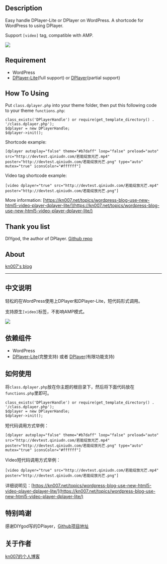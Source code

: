 ## Description
Easy handle DPlayer-Lite or DPlayer on WordPress. A shortcode for WordPress to using DPlayer.

Support `[video]` tag, compatible with AMP.

<a href="https://github.com/kn007/DPlayerHandle/blob/master/LICENSE"><img src="https://img.shields.io/badge/license-MIT-green.svg?style=flat"></a>

## Requirement

* WordPress
* [DPlayer-Lite](https://github.com/kn007/DPlayer-Lite)(full support) or [DPlayer](https://github.com/MoePlayer/DPlayer)(partial support)

## How To Using

Put `class.dplayer.php` into your theme folder, then put this following code to your theme `functions.php`:
```
class_exists('DPlayerHandle') or require(get_template_directory() . '/class.dplayer.php');
$dplayer = new DPlayerHandle;
$dplayer->init();
```

Shortcode example:
```
[dplayer autoplay="false" theme="#b7daff" loop="false" preload="auto" src="http://devtest.qiniudn.com/若能绽放光芒.mp4" poster="http://devtest.qiniudn.com/若能绽放光芒.png" type="auto" mutex="true" iconsColor="#ffffff"]
```

Video tag shortcode example:
```
[video dplayer="true" src="http://devtest.qiniudn.com/若能绽放光芒.mp4" poster="http://devtest.qiniudn.com/若能绽放光芒.png"]
```

More information: [https://kn007.net/topics/wordpress-blog-use-new-html5-video-player-dplayer-lite/](https://kn007.net/topics/wordpress-blog-use-new-html5-video-player-dplayer-lite/) 

## Thank you list

DIYgod, the author of DPlayer. [Github repo](https://github.com/MoePlayer/DPlayer)

## About

[kn007's blog](https://kn007.net) 

***

## 中文说明
轻松的在WordPress使用上DPlayer和DPlayer-Lite，短代码形式调用。

支持原生`[video]`标签，不影响AMP模式。

<a href="https://github.com/kn007/DPlayerHandle/blob/master/LICENSE"><img src="https://img.shields.io/badge/license-MIT-green.svg?style=flat"></a>

## 依赖组件

* WordPress
* [DPlayer-Lite](https://github.com/kn007/DPlayer-Lite)(完整支持) 或者 [DPlayer](https://github.com/MoePlayer/DPlayer)(有限功能支持)

## 如何使用

将`class.dplayer.php`放在你主题的根目录下，然后将下面代码放在`functions.php`里即可。
```
class_exists('DPlayerHandle') or require(get_template_directory() . '/class.dplayer.php');
$dplayer = new DPlayerHandle;
$dplayer->init();
```

短代码调用方式举例：
```
[dplayer autoplay="false" theme="#b7daff" loop="false" preload="auto" src="http://devtest.qiniudn.com/若能绽放光芒.mp4" poster="http://devtest.qiniudn.com/若能绽放光芒.png" type="auto" mutex="true" iconsColor="#ffffff"]
```

Video短代码调用方式举例：
```
[video dplayer="true" src="http://devtest.qiniudn.com/若能绽放光芒.mp4" poster="http://devtest.qiniudn.com/若能绽放光芒.png"]
```

详细说明见：[https://kn007.net/topics/wordpress-blog-use-new-html5-video-player-dplayer-lite/](https://kn007.net/topics/wordpress-blog-use-new-html5-video-player-dplayer-lite/)

## 特别鸣谢

感谢DIYgod写的DPlayer，[Github项目地址](https://github.com/MoePlayer/DPlayer)

## 关于作者

[kn007的个人博客](https://kn007.net) 

